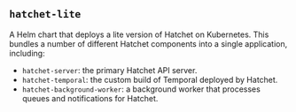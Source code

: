 ## `hatchet-lite`

A Helm chart that deploys a lite version of Hatchet on Kubernetes. This bundles a number of different Hatchet components into a single application, including:

- `hatchet-server`: the primary Hatchet API server.
- `hatchet-temporal`: the custom build of Temporal deployed by Hatchet.
- `hatchet-background-worker`: a background worker that processes queues and notifications for Hatchet.
